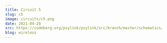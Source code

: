 ```yaml
---
title: Circuit 5
slug: c5
image: circuits/c5.png
date: 2021-04-28
src: https://codeberg.org/psylink/psylink/src/branch/master/schematics/circuit5.sch
blog: wireless
---
```

